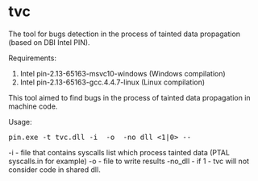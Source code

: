 # tvc
The tool for bugs detection in the process of tainted data propagation (based on DBI Intel PIN).

Requirements:
 1. Intel pin-2.13-65163-msvc10-windows (Windows compilation)
 2. Intel pin-2.13-65163-gcc.4.4.7-linux (Linux compilation)


This tool aimed to find bugs in the process of tainted data propagation in machine code.

Usage:

<pre>pin.exe -t tvc.dll -i <syscalls list> -o <log file> -no_dll <1|0> -- <instr_app></pre>

-i <syscalls list> - file that contains syscalls list which process tainted data 
(PTAL syscalls.in for example)
-o <log file> - file to write results
-no_dll - if 1 - tvc will not consider code in shared dll.

